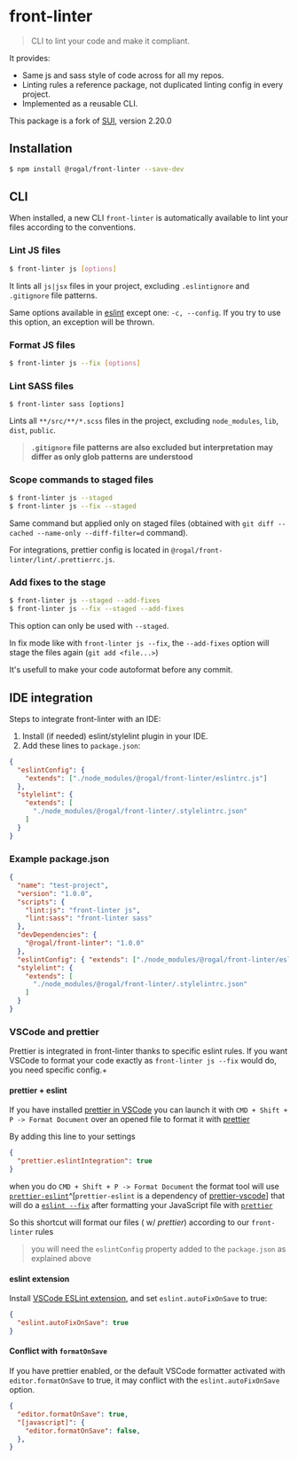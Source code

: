 # front-linter

> CLI to lint your code and make it compliant.

It provides:

* Same js and sass style of code across for all my repos.
* Linting rules a reference package, not duplicated linting config in every project.
* Implemented as a reusable CLI.

This package is a fork of [SUI](https://github.com/SUI-Components/sui/blob/master/packages/sui-lint), version 2.20.0

## Installation

```sh
$ npm install @rogal/front-linter --save-dev
```

## CLI

When installed, a new CLI `front-linter` is automatically available to lint your files according to the conventions.

### Lint JS files

```sh
$ front-linter js [options]
```

It lints all `js|jsx` files in your project, excluding `.eslintignore` and `.gitignore` file patterns.

Same options available in [eslint](https://eslint.org/docs/user-guide/command-line-interface) except one: `-c, --config`. If you try to use this option, an exception will be thrown.



### Format JS files

```sh
$ front-linter js --fix [options]
```

### Lint SASS files

```
$ front-linter sass [options]
```

Lints all `**/src/**/*.scss` files in the project, excluding `node_modules`, `lib`, `dist`, `public`.

> **`.gitignore` file patterns are also excluded but interpretation may differ as only glob patterns are understood**

### Scope commands to staged files

```sh
$ front-linter js --staged
$ front-linter js --fix --staged
```

Same command but applied only on staged files (obtained with `git diff --cached --name-only --diff-filter=d` command).

For integrations, prettier config is located in `@rogal/front-linter/lint/.prettierrc.js`.

### Add fixes to the stage

```sh
$ front-linter js --staged --add-fixes
$ front-linter js --fix --staged --add-fixes
```

This option can only be used with `--staged`.

In fix mode like with `front-linter js --fix`, the `--add-fixes` option will stage the files again (`git add <file...>`)

It's usefull to make your code autoformat before any commit.

## IDE integration

Steps to integrate front-linter with an IDE:

1.  Install (if needed) eslint/stylelint plugin in your IDE.
2.  Add these lines to `package.json`:

```json
{
  "eslintConfig": {
    "extends": ["./node_modules/@rogal/front-linter/eslintrc.js"]
  },
  "stylelint": {
    "extends": [
      "./node_modules/@rogal/front-linter/.stylelintrc.json"
    ]
  }
}
```

### Example package.json

```json
{
  "name": "test-project",
  "version": "1.0.0",
  "scripts": {
    "lint:js": "front-linter js",
    "lint:sass": "front-linter sass"
  },
  "devDependencies": {
    "@rogal/front-linter": "1.0.0"
  },
  "eslintConfig": { "extends": ["./node_modules/@rogal/front-linter/eslintrc.js"] },
  "stylelint": {
    "extends": [
      "./node_modules/@rogal/front-linter/.stylelintrc.json"
    ]
  }
}
```

### VSCode and prettier

Prettier is integrated in front-linter thanks to specific eslint rules.
If you want VSCode to format your code exactly as `front-linter js --fix` would do, you need specific config.+

#### prettier + eslint

If you have installed [prettier in VSCode](https://marketplace.visualstudio.com/items?itemName=esbenp.prettier-vscode) you can launch it with `CMD + Shift + P -> Format Document` over an opened file to format it with [prettier](https://github.com/prettier/prettier)

By adding this line to your settings 

```json
{
  "prettier.eslintIntegration": true
}
```

when you do `CMD + Shift + P -> Format Document` the format tool will use [`prettier-eslint`](https://github.com/prettier/prettier-eslint)^[`prettier-eslint` is a dependency of [prettier-vscode](https://github.com/prettier/prettier-vscode/blob/1843acb5defac7898862a1df61cb67c7a8355d69/package.json#L204)] that will do a [`eslint --fix`](http://eslint.org/) after formatting your JavaScript file with [`prettier`](https://github.com/prettier/prettier)

So this shortcut will format our files ( w/ _prettier_) according to our `front-linter` rules

> you will need the `eslintConfig` property added to the `package.json` as explained above

#### eslint extension
Install [VSCode ESLint extension](https://marketplace.visualstudio.com/items?itemName=dbaeumer.vscode-eslint), and set `eslint.autoFixOnSave` to true:

```json
{
  "eslint.autoFixOnSave": true
}
```

#### Conflict with `formatOnSave`



If you have prettier enabled, or the default VSCode formatter activated with `editor.formatOnSave` to true, it may conflict with the `eslint.autoFixOnSave` option.

```json
{
  "editor.formatOnSave": true,
  "[javascript]": {
    "editor.formatOnSave": false,
  },
}
```
